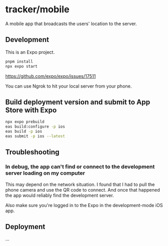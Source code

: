 # tracker/mobile

A mobile app that broadcasts the users' location to the server.

## Development

This is an Expo project.

```bash
pnpm install
npx expo start
```

https://github.com/expo/expo/issues/17511

You can use Ngrok to hit your local server from your phone.

## Build deployment version and submit to App Store with Expo

```bash
npx expo prebuild
eas build:configure -p ios
eas build -p ios
eas submit -p ios --latest
```

## Troubleshooting

### In debug, the app can't find or connect to the development server loading on my computer

This may depend on the network situation. I found that I had to pull the phone
camera and use the QR code to connect. And once that happened the app would
reliably find the development server.

Also make sure you're logged in to the Expo in the development-mode iOS app.

## Deployment

...
